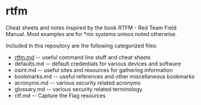 # rtfm

Cheat sheets and notes inspired by the book RTFM - Red Team Field
Manual. Most examples are for *nix systems unless noted otherwise.

Included in this repository are the following categorized files:

- [rtfm.md](rtfm.md) -- useful command line stuff and cheat sheets
- defaults.md -- default credentials for various devices and software
- osint.md -- useful sites and resources for gathering information
- bookmarks.md -- useful references and other miscellaneous bookmarks
- acronyms.md -- various security related acronyms
- glossary.md -- various security related terminology
- ctf.md -- Capture the Flag resources